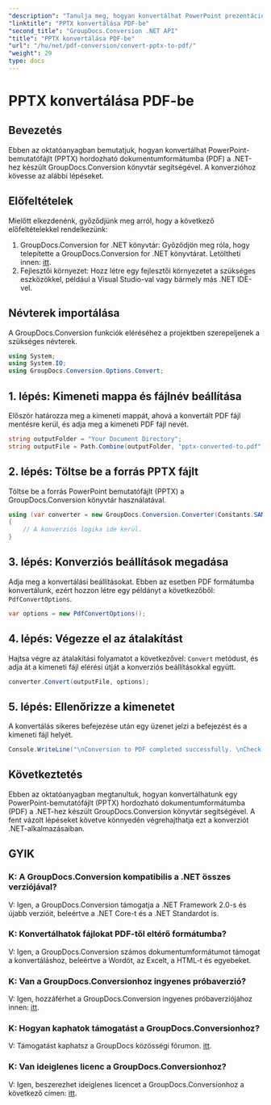 ```yaml
---
"description": "Tanulja meg, hogyan konvertálhat PowerPoint prezentációkat (PPTX) PDF formátumba a GroupDocs.Conversion for .NET segítségével. Egyszerű és hatékony konvertálási folyamat."
"linktitle": "PPTX konvertálása PDF-be"
"second_title": "GroupDocs.Conversion .NET API"
"title": "PPTX konvertálása PDF-be"
"url": "/hu/net/pdf-conversion/convert-pptx-to-pdf/"
"weight": 29
type: docs
---
```

# PPTX konvertálása PDF-be

## Bevezetés
Ebben az oktatóanyagban bemutatjuk, hogyan konvertálhat PowerPoint-bemutatófájlt (PPTX) hordozható dokumentumformátumba (PDF) a .NET-hez készült GroupDocs.Conversion könyvtár segítségével. A konverzióhoz kövesse az alábbi lépéseket.
## Előfeltételek
Mielőtt elkezdenénk, győződjünk meg arról, hogy a következő előfeltételekkel rendelkezünk:
1. GroupDocs.Conversion for .NET könyvtár: Győződjön meg róla, hogy telepítette a GroupDocs.Conversion for .NET könyvtárat. Letöltheti innen: [itt](https://releases.groupdocs.com/conversion/net/).
2. Fejlesztői környezet: Hozz létre egy fejlesztői környezetet a szükséges eszközökkel, például a Visual Studio-val vagy bármely más .NET IDE-vel.

## Névterek importálása
A GroupDocs.Conversion funkciók eléréséhez a projektben szerepeljenek a szükséges névterek.
```csharp
using System;
using System.IO;
using GroupDocs.Conversion.Options.Convert;
```
## 1. lépés: Kimeneti mappa és fájlnév beállítása
Először határozza meg a kimeneti mappát, ahová a konvertált PDF fájl mentésre kerül, és adja meg a kimeneti PDF fájl nevét.
```csharp
string outputFolder = "Your Document Directory";
string outputFile = Path.Combine(outputFolder, "pptx-converted-to.pdf");
```
## 2. lépés: Töltse be a forrás PPTX fájlt
Töltse be a forrás PowerPoint bemutatófájlt (PPTX) a GroupDocs.Conversion könyvtár használatával.
```csharp
using (var converter = new GroupDocs.Conversion.Converter(Constants.SAMPLE_PPTX))
{
    // A konverziós logika ide kerül.
}
```
## 3. lépés: Konverziós beállítások megadása
Adja meg a konvertálási beállításokat. Ebben az esetben PDF formátumba konvertálunk, ezért hozzon létre egy példányt a következőből: `PdfConvertOptions`.
```csharp
var options = new PdfConvertOptions();
```
## 4. lépés: Végezze el az átalakítást
Hajtsa végre az átalakítási folyamatot a következővel: `Convert` metódust, és adja át a kimeneti fájl elérési útját a konverziós beállításokkal együtt.
```csharp
converter.Convert(outputFile, options);
```
## 5. lépés: Ellenőrizze a kimenetet
A konvertálás sikeres befejezése után egy üzenet jelzi a befejezést és a kimeneti fájl helyét.
```csharp
Console.WriteLine("\nConversion to PDF completed successfully. \nCheck output in {0}", outputFolder);
```

## Következtetés
Ebben az oktatóanyagban megtanultuk, hogyan konvertálhatunk egy PowerPoint-bemutatófájlt (PPTX) hordozható dokumentumformátumba (PDF) a .NET-hez készült GroupDocs.Conversion könyvtár segítségével. A fent vázolt lépéseket követve könnyedén végrehajthatja ezt a konverziót .NET-alkalmazásaiban.
## GYIK
### K: A GroupDocs.Conversion kompatibilis a .NET összes verziójával?
V: Igen, a GroupDocs.Conversion támogatja a .NET Framework 2.0-s és újabb verzióit, beleértve a .NET Core-t és a .NET Standardot is.
### K: Konvertálhatok fájlokat PDF-től eltérő formátumba?
V: Igen, a GroupDocs.Conversion számos dokumentumformátumot támogat a konvertáláshoz, beleértve a Wordöt, az Excelt, a HTML-t és egyebeket.
### K: Van a GroupDocs.Conversionhoz ingyenes próbaverzió?
V: Igen, hozzáférhet a GroupDocs.Conversion ingyenes próbaverziójához innen: [itt](https://releases.groupdocs.com/).
### K: Hogyan kaphatok támogatást a GroupDocs.Conversionhoz?
V: Támogatást kaphatsz a GroupDocs közösségi fórumon. [itt](https://forum.groupdocs.com/c/conversion/11).
### K: Van ideiglenes licenc a GroupDocs.Conversionhoz?
V: Igen, beszerezhet ideiglenes licencet a GroupDocs.Conversionhoz a következő címen: [itt](https://purchase.groupdocs.com/temporary-license/).